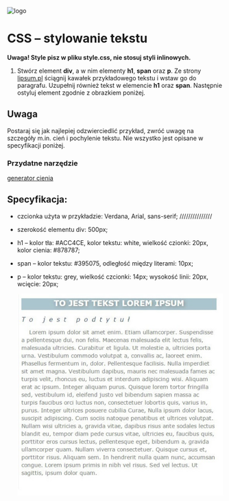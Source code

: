 <img alt="logo" src="http://coderslab.pl/svg/logo-coderslab.svg" width="400">

# CSS &ndash; stylowanie tekstu

**Uwaga! Style pisz w pliku style.css, nie stosuj styli inlinowych.**

1. Stwórz element **div**, a w nim elementy **h1**, **span** oraz **p**. Ze strony [lipsum.pl](http://lipsum.pl/) ściągnij kawałek przykładowego tekstu i wstaw go do paragrafu. Uzupełnij również tekst w elemencie **h1** oraz **span**. Następnie ostyluj element zgodnie z obrazkiem poniżej.

## Uwaga
Postaraj się jak najlepiej odzwierciedlić przykład, zwróć uwagę na szczegóły m.in. cień i pochylenie tekstu. Nie wszystko jest opisane w specyfikacji poniżej.

### Przydatne narzędzie
[generator cienia](http://www.cssportal.com/css3-text-shadow-generator/)

## Specyfikacja:  
* czcionka użyta w przykładzie: Verdana, Arial, sans-serif; ///////////////
* szerokość elementu div: 500px;
* h1 &ndash; kolor tła: #ACC4CE, kolor tekstu: white, wielkość czionki: 20px, kolor cienia: #878787;
* span &ndash; kolor tekstu: #395075, odległość między literami: 10px;
* p &ndash; kolor tekstu: grey, wielkość czcionki: 14px; wysokość linii: 20px, wcięcie: 20px;

	![Przykładowy tekst](images/text1.jpg)
